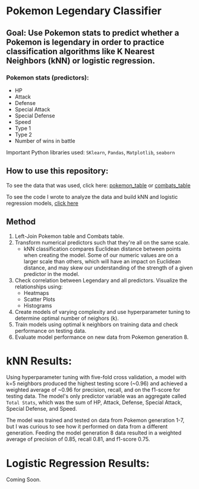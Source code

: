 # Pokemon Legendary Classifier
## Goal: Use Pokemon stats to predict whether a Pokemon is legendary in order to practice classification algorithms like K Nearest Neighbors (kNN) or logistic regression.

### Pokemon stats (predictors):
* HP
* Attack
* Defense
* Special Attack
* Special Defense
* Speed
* Type 1
* Type 2
* Number of wins in battle

Important Python libraries used: `SKlearn`, `Pandas`, `Matplotlib`, `seaborn`

## How to use this repository:
To see the data that was used, click here: [pokemon_table](https://github.com/papir805/pokemon_classification/blob/main/pokemon_data/Pokemon_with_correct_pkmn_numbers.csv) or [combats_table](https://github.com/papir805/pokemon_classification/blob/main/pokemon_data/combats.csv)

To see the code I wrote to analyze the data and build kNN and logistic regression models, [click here](https://github.com/papir805/pokemon_classification/blob/main/pkmn_legendary_classification_knn.ipynb)

## Method
1) Left-Join Pokemon table and Combats table.
2) Transform numerical predictors such that they're all on the same scale.  
    - kNN classification compares Euclidean distance between points when creating the model.  Some of our numeric values are on a larger scale than others, which will have an impact on Euclidean distance, and may skew our understanding of the strength of a given predictor in the model. 
3) Check correlation between Legendary and all predictors.  Visualize the relationships using:
    - Heatmaps
    - Scatter Plots
    - Histograms
4) Create models of varying complexity and use hyperparameter tuning to determine optimal number of neighors (k).
5) Train models using optimal k neighbors on training data and check performance on testing data.
6) Evaluate model performance on new data from Pokemon generation 8.


# kNN Results:
Using hyperparameter tuning with five-fold cross validation, a model with k=5 neighbors produced the highest testing score (~0.96) and achieved a weighted average of ~0.96 for precision, recall, and on the f1-score for testing data.  The model's only predictor variable was an aggregate called `Total Stats`, which was the sum of HP, Attack, Defense, Special Attack, Special Defense, and Speed.

The model was trained and tested on data from Pokemon generation 1-7, but I was curious to see how it performed on data from a different generation.  Feeding the model generation 8 data resulted in a weighted average of precision of 0.85, recall 0.81, and f1-score 0.75.

# Logistic Regression Results:
Coming Soon.
